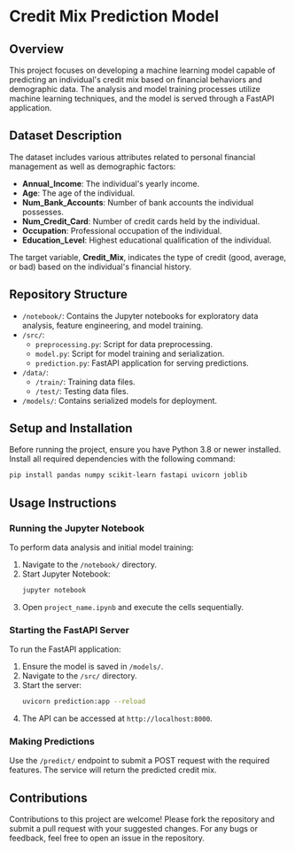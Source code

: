 # Credit Mix Prediction Model

## Overview
This project focuses on developing a machine learning model capable of predicting an individual's credit mix based on financial behaviors and demographic data. The analysis and model training processes utilize machine learning techniques, and the model is served through a FastAPI application.

## Dataset Description
The dataset includes various attributes related to personal financial management as well as demographic factors:
- **Annual_Income**: The individual's yearly income.
- **Age**: The age of the individual.
- **Num_Bank_Accounts**: Number of bank accounts the individual possesses.
- **Num_Credit_Card**: Number of credit cards held by the individual.
- **Occupation**: Professional occupation of the individual.
- **Education_Level**: Highest educational qualification of the individual.

The target variable, **Credit_Mix**, indicates the type of credit (good, average, or bad) based on the individual's financial history.

## Repository Structure
- `/notebook/`: Contains the Jupyter notebooks for exploratory data analysis, feature engineering, and model training.
- `/src/`:
  - `preprocessing.py`: Script for data preprocessing.
  - `model.py`: Script for model training and serialization.
  - `prediction.py`: FastAPI application for serving predictions.
- `/data/`:
  - `/train/`: Training data files.
  - `/test/`: Testing data files.
- `/models/`: Contains serialized models for deployment.

## Setup and Installation
Before running the project, ensure you have Python 3.8 or newer installed. Install all required dependencies with the following command:
```bash
pip install pandas numpy scikit-learn fastapi uvicorn joblib
```

## Usage Instructions

### Running the Jupyter Notebook
To perform data analysis and initial model training:
1. Navigate to the `/notebook/` directory.
2. Start Jupyter Notebook:
   ```bash
   jupyter notebook
   ```
3. Open `project_name.ipynb` and execute the cells sequentially.

### Starting the FastAPI Server
To run the FastAPI application:
1. Ensure the model is saved in `/models/`.
2. Navigate to the `/src/` directory.
3. Start the server:
   ```bash
   uvicorn prediction:app --reload
   ```
4. The API can be accessed at `http://localhost:8000`.

### Making Predictions
Use the `/predict/` endpoint to submit a POST request with the required features. The service will return the predicted credit mix.

## Contributions
Contributions to this project are welcome! Please fork the repository and submit a pull request with your suggested changes. For any bugs or feedback, feel free to open an issue in the repository.
